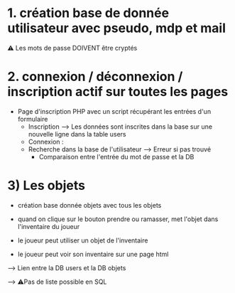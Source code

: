 # 1. création base de donnée utilisateur  avec pseudo, mdp et mail

:warning: Les mots de passe DOIVENT être cryptés 

# 2.  connexion / déconnexion / inscription actif sur toutes les pages

   - Page d'inscription PHP avec un script récupérant les entrées d'un formulaire
        - Inscription --> Les données sont inscrites dans la base sur une nouvelle ligne dans la table users
        - Connexion : 
      - Recherche dans la base de l'utilisateur --> Erreur si pas trouvé
          - Comparaison entre l'entrée du mot de passe et la DB

# 3) Les objets  

- création base donnée objets avec tous les objets

- quand on clique sur le bouton prendre ou ramasser, met l'objet dans l'inventaire du joueur

- le joueur peut utiliser un objet de l'inventaire 

- le joueur peut voir son inventaire sur une page html

--> Lien entre la DB users et la DB objets 

--> :warning:Pas de liste possible en SQL